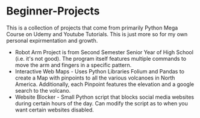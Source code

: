 # Beginner-Projects
This is a collection of projects that come from primarily Python Mega Course on Udemy and Youtube Tutorials. This is just more so for my own personal expirmentation and growth. 
- Robot Arm Project is from Second Semester Senior Year of High School (i.e. it's not good). The program itself features multiple commands to move the arm and fingers in a specific pattern. 
- Interactive Web Maps - Uses Python Libraries Folium and Pandas to create a Map with pinpoints to all the various volcanoes in North America. Additionally, each Pinpoint features the elevation and a google search to the volcano. 
- Website Blocker - Small Python script that blocks social media websites during certain hours of the day. Can modify the script as to when you want certain websites disabled. 
